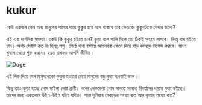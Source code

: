 # kukur

কেউ একজন কেন অন্য মানুষের পায়ের ধারে কুকুর হয়ে বসে থাকবে তার ভেতরের কুকুরটাকে দেখার জন্যে? 

এই এক দার্শনিক সমস্যা। কেউ কি কুকুর হইতে চান? কুত্তা বলে গালি দিলে তো ঠিকই অহমে লাগবে। কিন্তু বাঘ হইতে চান। অথচ সেইটা কত না হিংস্র পশু। পিঠে থাবা বসিয়ে আপনাকে ফেলে দিয়ে ঘাড় কামড়ে নিস্তেজ করবে। মাংশ খুবলে খেতে শুরু করবে। হয়ত তখনও আপনি জীবিত। 


![Doge](https://res.cloudinary.com/djqcqqueb/image/upload/v1738322856/Gemini_Generated_Image_5634sr5634sr5634_nrisjx.jpg)


এই দিক দিয়ে যেন মানুষখেকো কুকুর হওয়ার চেয়ে মানুষের বন্ধু কুত্তা হওয়াই ভাল।

কিন্তু তাও কুত্তা হচ্ছে পোষ মাইনা নেয়া প্রাণী। বনের নেকড়েরা পোষ মানতে মানতে বিবর্তনের ধারায় কুত্তা হইছে। তাদের জন্য একপ্রকার উইন-উইন ঘটনা যদিও। সারা দুনিয়ায় নেকড়ের সংখ্যা কত আর কুত্তার সংখ্যা কত?


<!-- [philosophy, dog] -->